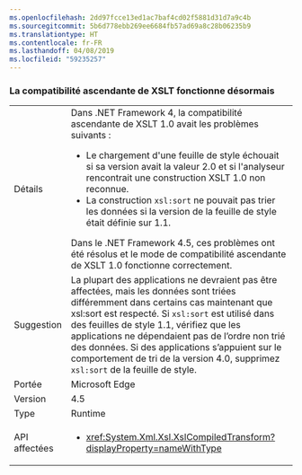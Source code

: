 ```yaml
---
ms.openlocfilehash: 2dd97fcce13ed1ac7baf4cd02f5881d31d7a9c4b
ms.sourcegitcommit: 5b6d778ebb269ee6684fb57ad69a8c28b06235b9
ms.translationtype: HT
ms.contentlocale: fr-FR
ms.lasthandoff: 04/08/2019
ms.locfileid: "59235257"
---
```

### <a name="xslt-forward-compat-now-works"></a>La compatibilité ascendante de XSLT fonctionne désormais

|   |   |
|---|---|
|Détails|Dans .NET Framework 4, la compatibilité ascendante de XSLT 1.0 avait les problèmes suivants :<ul><li>Le chargement d'une feuille de style échouait si sa version avait la valeur 2.0 et si l'analyseur rencontrait une construction XSLT 1.0 non reconnue.</li><li>La construction <code>xsl:sort</code> ne pouvait pas trier les données si la version de la feuille de style était définie sur 1.1.</li></ul>Dans le .NET Framework 4.5, ces problèmes ont été résolus et le mode de compatibilité ascendante de XSLT 1.0 fonctionne correctement.|
|Suggestion|La plupart des applications ne devraient pas être affectées, mais les données sont triées différemment dans certains cas maintenant que xsl:sort est respecté. Si <code>xsl:sort</code> est utilisé dans des feuilles de style 1.1, vérifiez que les applications ne dépendaient pas de l’ordre non trié des données. Si des applications s’appuient sur le comportement de tri de la version 4.0, supprimez <code>xsl:sort</code> de la feuille de style.|
|Portée|Microsoft Edge|
|Version|4.5|
|Type|Runtime|
|API affectées|<ul><li><xref:System.Xml.Xsl.XslCompiledTransform?displayProperty=nameWithType></li></ul>|
